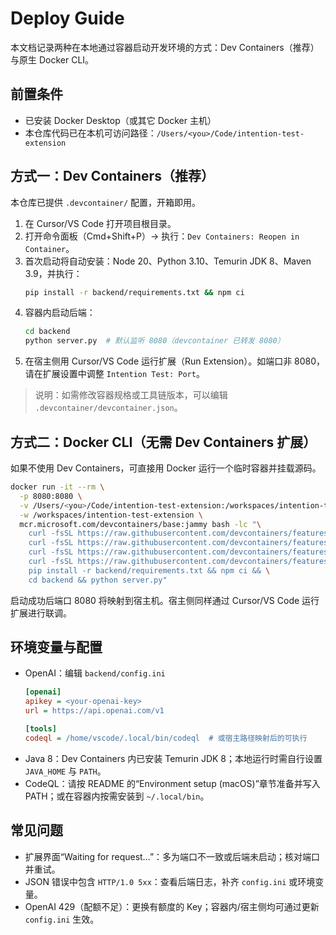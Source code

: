 # Deploy Guide

本文档记录两种在本地通过容器启动开发环境的方式：Dev Containers（推荐）与原生 Docker CLI。

## 前置条件
- 已安装 Docker Desktop（或其它 Docker 主机）
- 本仓库代码已在本机可访问路径：`/Users/<you>/Code/intention-test-extension`

## 方式一：Dev Containers（推荐）
本仓库已提供 `.devcontainer/` 配置，开箱即用。

1) 在 Cursor/VS Code 打开项目根目录。
2) 打开命令面板（Cmd+Shift+P）→ 执行：`Dev Containers: Reopen in Container`。
3) 首次启动将自动安装：Node 20、Python 3.10、Temurin JDK 8、Maven 3.9，并执行：
   ```bash
   pip install -r backend/requirements.txt && npm ci
   ```
4) 容器内启动后端：
   ```bash
   cd backend
   python server.py  # 默认监听 8080（devcontainer 已转发 8080）
   ```
5) 在宿主侧用 Cursor/VS Code 运行扩展（Run Extension）。如端口非 8080，请在扩展设置中调整 `Intention Test: Port`。

> 说明：如需修改容器规格或工具链版本，可以编辑 `.devcontainer/devcontainer.json`。

## 方式二：Docker CLI（无需 Dev Containers 扩展）
如果不使用 Dev Containers，可直接用 Docker 运行一个临时容器并挂载源码。

```bash
docker run -it --rm \
  -p 8080:8080 \
  -v /Users/<you>/Code/intention-test-extension:/workspaces/intention-test-extension \
  -w /workspaces/intention-test-extension \
  mcr.microsoft.com/devcontainers/base:jammy bash -lc "\
    curl -fsSL https://raw.githubusercontent.com/devcontainers/features/main/script-library/node/install.sh | bash -s -- 20 && \
    curl -fsSL https://raw.githubusercontent.com/devcontainers/features/main/script-library/python/install.sh | bash -s -- 3.10 && \
    curl -fsSL https://raw.githubusercontent.com/devcontainers/features/main/src/java/install.sh | bash -s -- temurin 8 && \
    curl -fsSL https://raw.githubusercontent.com/devcontainers/features/main/src/maven/install.sh | bash -s -- 3.9 && \
    pip install -r backend/requirements.txt && npm ci && \
    cd backend && python server.py"
```

启动成功后端口 8080 将映射到宿主机。宿主侧同样通过 Cursor/VS Code 运行扩展进行联调。

## 环境变量与配置
- OpenAI：编辑 `backend/config.ini`
  ```ini
  [openai]
  apikey = <your-openai-key>
  url = https://api.openai.com/v1

  [tools]
  codeql = /home/vscode/.local/bin/codeql  # 或宿主路径映射后的可执行
  ```
- Java 8：Dev Containers 内已安装 Temurin JDK 8；本地运行时需自行设置 `JAVA_HOME` 与 `PATH`。
- CodeQL：请按 README 的“Environment setup (macOS)”章节准备并写入 PATH；或在容器内按需安装到 `~/.local/bin`。

## 常见问题
- 扩展界面“Waiting for request…”：多为端口不一致或后端未启动；核对端口并重试。
- JSON 错误中包含 `HTTP/1.0 5xx`：查看后端日志，补齐 `config.ini` 或环境变量。
- OpenAI 429（配额不足）：更换有额度的 Key；容器内/宿主侧均可通过更新 `config.ini` 生效。
